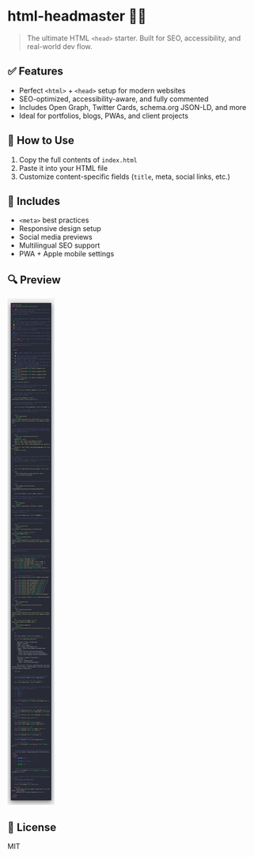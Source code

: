 # html-headmaster 🧠🔧

> The ultimate HTML `<head>` starter. Built for SEO, accessibility, and real-world dev flow.

## ✅ Features

- Perfect `<html>` + `<head>` setup for modern websites
- SEO-optimized, accessibility-aware, and fully commented
- Includes Open Graph, Twitter Cards, schema.org JSON-LD, and more
- Ideal for portfolios, blogs, PWAs, and client projects

## 🚀 How to Use

1. Copy the full contents of `index.html`
2. Paste it into your HTML file
3. Customize content-specific fields (`title`, meta, social links, etc.)

## 🧩 Includes

- `<meta>` best practices
- Responsive design setup
- Social media previews
- Multilingual SEO support
- PWA + Apple mobile settings

## 🔍 Preview

![](/Preview)


## 📝 License

MIT
